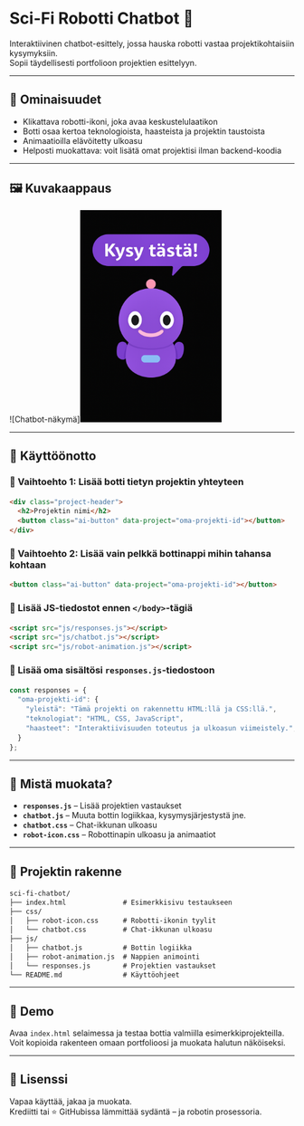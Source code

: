# Sci-Fi Robotti Chatbot 🤖

Interaktiivinen chatbot-esittely, jossa hauska robotti vastaa projektikohtaisiin kysymyksiin.  
Sopii täydellisesti portfolioon projektien esittelyyn.

---

## 🔧 Ominaisuudet

- Klikattava robotti-ikoni, joka avaa keskustelulaatikon
- Botti osaa kertoa teknologioista, haasteista ja projektin taustoista
- Animaatioilla elävöitetty ulkoasu
- Helposti muokattava: voit lisätä omat projektisi ilman backend-koodia

---

## 🖼️ Kuvakaappaus

![Chatbot-näkymä]<img src="https://raw.githubusercontent.com/juukai/PortfolioBotti/main/chatbot-preview.png" width="250px" alt="Chatbot-näkymä">

---

## 🚀 Käyttöönotto

### 🔹 Vaihtoehto 1: Lisää botti tietyn projektin yhteyteen

```html
<div class="project-header">
  <h2>Projektin nimi</h2>
  <button class="ai-button" data-project="oma-projekti-id"></button>
</div>
```

### 🔹 Vaihtoehto 2: Lisää vain pelkkä bottinappi mihin tahansa kohtaan

```html
<button class="ai-button" data-project="oma-projekti-id"></button>
```

### 🔹 Lisää JS-tiedostot ennen `</body>`-tägiä

```html
<script src="js/responses.js"></script>
<script src="js/chatbot.js"></script>
<script src="js/robot-animation.js"></script>
```

### 🔹 Lisää oma sisältösi `responses.js`-tiedostoon

```js
const responses = {
  "oma-projekti-id": {
    "yleistä": "Tämä projekti on rakennettu HTML:llä ja CSS:llä.",
    "teknologiat": "HTML, CSS, JavaScript",
    "haasteet": "Interaktiivisuuden toteutus ja ulkoasun viimeistely.",
  }
};
```

---

## 🎨 Mistä muokata?

- **`responses.js`** – Lisää projektien vastaukset
- **`chatbot.js`** – Muuta bottin logiikkaa, kysymysjärjestystä jne.
- **`chatbot.css`** – Chat-ikkunan ulkoasu
- **`robot-icon.css`** – Robottinapin ulkoasu ja animaatiot

---

## 📁 Projektin rakenne

```
sci-fi-chatbot/
├── index.html              # Esimerkkisivu testaukseen
├── css/
│   ├── robot-icon.css      # Robotti-ikonin tyylit
│   └── chatbot.css         # Chat-ikkunan ulkoasu
├── js/
│   ├── chatbot.js          # Bottin logiikka
│   ├── robot-animation.js  # Nappien animointi
│   └── responses.js        # Projektien vastaukset
└── README.md               # Käyttöohjeet
```

---

## 🧪 Demo

Avaa `index.html` selaimessa ja testaa bottia valmiilla esimerkkiprojekteilla.  
Voit kopioida rakenteen omaan portfolioosi ja muokata halutun näköiseksi.

---

## 📄 Lisenssi

Vapaa käyttää, jakaa ja muokata.  
Krediitti tai ⭐ GitHubissa lämmittää sydäntä – ja robotin prosessoria.